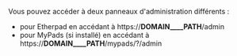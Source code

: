 Vous pouvez accéder à deux panneaux d'administration différents :
- pour Etherpad en accédant à https://__DOMAIN____PATH__/admin
- pour MyPads (si installé) en accédant à https://__DOMAIN____PATH__/mypads/?/admin

